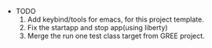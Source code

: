 - TODO
    1) Add keybind/tools for emacs, for this project template.
    2) Fix the startapp and stop app(using liberty)
    3) Merge the run one test class target from GREE project.
